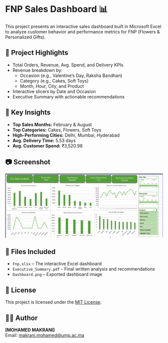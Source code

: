 # FNP Sales Dashboard 📊

This project presents an interactive sales dashboard built in Microsoft Excel to analyze customer behavior and performance metrics for FNP (Flowers & Personalized Gifts).

## 🚀 Project Highlights

- Total Orders, Revenue, Avg. Spend, and Delivery KPIs
- Revenue breakdown by:
  - Occasion (e.g., Valentine’s Day, Raksha Bandhan)
  - Category (e.g., Cakes, Soft Toys)
  - Month, Hour, City, and Product
- Interactive slicers by Date and Occasion
- Executive Summary with actionable recommendations

## 📌 Key Insights

- **Top Sales Months:** February & August
- **Top Categories:** Cakes, Flowers, Soft Toys
- **High-Performing Cities:** Delhi, Mumbai, Hyderabad
- **Avg. Delivery Time:** 5.53 days
- **Avg. Customer Spend:** ₹3,520.98

## 📷 Screenshot

![Dashboard Screenshot](Dashboard.png)

## 📁 Files Included

- `Fnp.xlsx` – The interactive Excel dashboard
- `Executive_Summary.pdf` – Final written analysis and recommendations
- `Dashboard.png` – Exported dashboard image

## 📝 License

This project is licensed under the [MIT License](LICENSE).

## 🙋‍♂️ Author

**[MOHAMED MAKRANI]**  
Email: makrani.mohamed@ump.ac.ma
 

